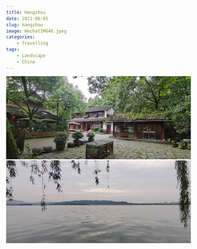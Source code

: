 ```yaml
---
title: Hangzhou
date: 2021-06-05
slug: hangzhou
image: WechatIMG46.jpeg
categories:
    - Travelling
tags:
    - Landscape
    - China
---
```

![Vegi restaurant](WechatIMG46.jpeg)  
![West Lake](WechatIMG47.jpeg)  
